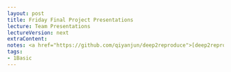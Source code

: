 ```yaml
---
layout: post
title: Friday Final Project Presentations
lecture: Team Presentations
lectureVersion: next
extraContent:
notes: <a href="https://github.com/qiyanjun/deep2reproduce">[deep2reproduce]</a> 
tags:
- 1Basic
---
```

